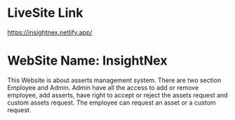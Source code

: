 # LiveSite Link
https://insightnex.netlify.app/

# WebSite Name: InsightNex
This Website is about asserts management system. There are two section Employee and Admin.
Admin have all the access to add or remove employee, add asserts, have right to accept or 
reject the assets request and custom assets request. The employee can request an asset or 
a custom request. 

